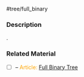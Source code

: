 #tree/full_binary 

### Description

.
### Related Material

- [ ] – <font color="orange"> Article: </font>[Full Binary Tree](https://www.programiz.com/dsa/full-binary-tree)
